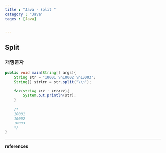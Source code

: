 ```yaml
---
title : "Java - Split "
category : "Java"
tages : [Java]


---
```


## Split

### 개행문자

```java
public void main(String[] args){
    String str = "10001 \n10002 \n10003";
    String[] strArr = str.split("\\n");
    
    for(String str : strArr){
        System.out.println(str);
    }
    
    /*
    10001
    10002
    10003
    */
}
```



---

**references**